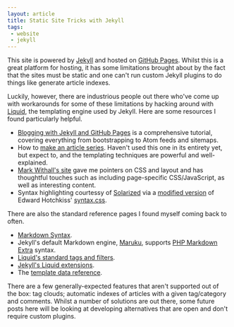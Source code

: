 ```yaml
---
layout: article
title: Static Site Tricks with Jekyll
tags:
 - website
 - jekyll
---
```

This site is powered by [Jekyll](http://jekyllrb.com) and hosted on [GitHub Pages](http://pages.github.com).  Whilst this is a great platform for hosting, it has some limitations brought about by the fact that the sites must be static and one can't run custom Jekyll plugins to do things like generate article indexes.

Luckily, however, there are industrious people out there who've come up with workarounds for some of these limitations by hacking around with [Liquid](http://liquidmarkup.org), the templating engine used by Jekyll.  Here are some resources I found particularly helpful.

 * [Blogging with Jekyll and GitHub Pages](http://brianscaturro.com/2012/06/12/blog-with-jekyll-and-github.html) is a comprehensive tutorial, covering everything from bootstrapping to Atom feeds and sitemaps.
 * How to [make an article series](http://realjenius.com/2012/11/03/jekyll-series-list/). Haven't used this one in its entirety yet, but expect to, and the templating techniques are powerful and well-explained.
 * [Mark Withall's site](http://www.markwithall.com/) gave me pointers on CSS and layout and has thoughtful touches such as including page-specific CSS/JavaScript, as well as interesting content.
 * Syntax highlighting courtessy of [Solarized](http://ethanschoonover.com/solarized) via a [modified version](https://github.com/matatk/matatk.github.com/blob/master/style/syntax.css) of Edward Hotchkiss' [syntax.css](https://gist.github.com/2005058).

There are also the standard reference pages I found myself coming back to often.

 * [Markdown Syntax](http://daringfireball.net/projects/markdown/syntax).
 * Jekyll's default Markdown engine, [Maruku](https://github.com/bhollis/maruku), supports [PHP Markdown Extra](http://michelf.ca/projects/php-markdown/extra/) syntax.
 * [Liquid's standard tags and filters](https://github.com/shopify/liquid/wiki/liquid-for-designers).
 * [Jekyll's Liquid extensions](https://github.com/mojombo/jekyll/wiki/Liquid-Extensions).
 * The [template data reference](https://github.com/mojombo/jekyll/wiki/Template-Data).

There are a few generally-expected features that aren't supported out of the box: tag clouds; automatic indexes of articles with a given tag/category and comments.  Whilst a number of solutions are out there, some future posts here will be looking at developing alternatives that are open and don't require custom plugins.
